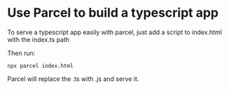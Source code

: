 # Use Parcel to build a typescript app

To serve a typescript app easily with parcel, just add a script to index.html with the index.ts path

Then run:

`npx parcel index.html`

Parcel will replace the .ts with .js and serve it.
